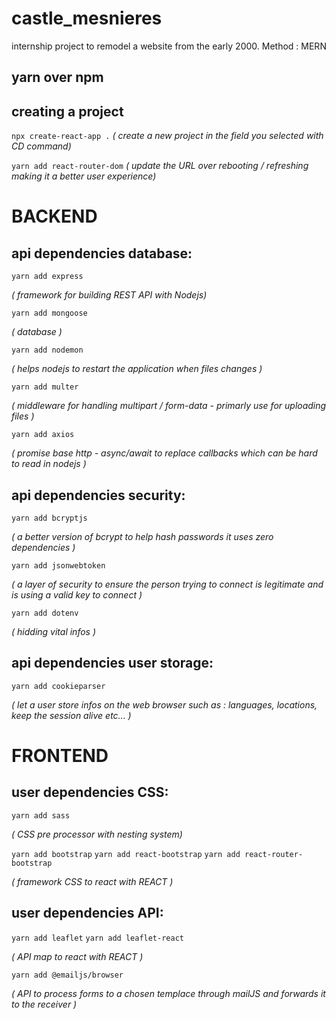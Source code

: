 # castle_mesnieres
internship project to remodel a website from the early 2000. Method : MERN

## yarn over npm 

## creating a project

```npx create-react-app .```
*( create a new project in the field you selected with CD command)*


```yarn add react-router-dom```
*( update the URL over rebooting / refreshing making it a better user experience)*


# BACKEND
## api dependencies database:

```yarn add express```

*( framework for building REST API with Nodejs)*


```yarn add mongoose``` 

*( database )*


```yarn add nodemon``` 

*( helps nodejs to restart the application when files changes )*


```yarn add multer``` 

*( middleware for handling multipart / form-data - primarly use for uploading files )*


```yarn add axios``` 

*( promise base http - async/await to replace callbacks which can be hard to read in nodejs )*


## api dependencies security:


```yarn add bcryptjs```

*( a better version of bcrypt to help hash passwords it uses zero dependencies )*


```yarn add jsonwebtoken```

*( a layer of security to ensure the person trying to connect is legitimate and is using a valid key to connect )*


```yarn add dotenv```

*( hidding vital infos )*


## api dependencies user storage:


```yarn add cookieparser```

*( let a user store infos on the web browser such as : languages, locations, keep the session alive etc... )*


# FRONTEND
## user dependencies CSS:


```yarn add sass```

*( CSS pre processor with nesting system)*


```yarn add bootstrap```
```yarn add react-bootstrap```
```yarn add react-router-bootstrap```

*( framework CSS to react with REACT )*


## user dependencies API:


```yarn add leaflet```
```yarn add leaflet-react```

*( API map to react with REACT )*


```yarn add @emailjs/browser```

*( API to process forms to a chosen templace through mailJS and forwards it to the receiver )*
